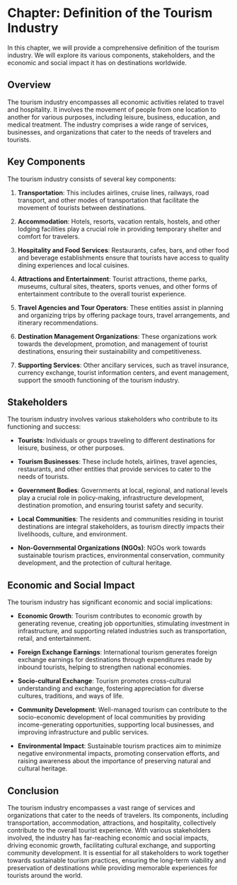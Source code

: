 Chapter: Definition of the Tourism Industry
===========================================

In this chapter, we will provide a comprehensive definition of the tourism industry. We will explore its various components, stakeholders, and the economic and social impact it has on destinations worldwide.

Overview
--------

The tourism industry encompasses all economic activities related to travel and hospitality. It involves the movement of people from one location to another for various purposes, including leisure, business, education, and medical treatment. The industry comprises a wide range of services, businesses, and organizations that cater to the needs of travelers and tourists.

Key Components
--------------

The tourism industry consists of several key components:

1. **Transportation**: This includes airlines, cruise lines, railways, road transport, and other modes of transportation that facilitate the movement of tourists between destinations.

2. **Accommodation**: Hotels, resorts, vacation rentals, hostels, and other lodging facilities play a crucial role in providing temporary shelter and comfort for travelers.

3. **Hospitality and Food Services**: Restaurants, cafes, bars, and other food and beverage establishments ensure that tourists have access to quality dining experiences and local cuisines.

4. **Attractions and Entertainment**: Tourist attractions, theme parks, museums, cultural sites, theaters, sports venues, and other forms of entertainment contribute to the overall tourist experience.

5. **Travel Agencies and Tour Operators**: These entities assist in planning and organizing trips by offering package tours, travel arrangements, and itinerary recommendations.

6. **Destination Management Organizations**: These organizations work towards the development, promotion, and management of tourist destinations, ensuring their sustainability and competitiveness.

7. **Supporting Services**: Other ancillary services, such as travel insurance, currency exchange, tourist information centers, and event management, support the smooth functioning of the tourism industry.

Stakeholders
------------

The tourism industry involves various stakeholders who contribute to its functioning and success:

* **Tourists**: Individuals or groups traveling to different destinations for leisure, business, or other purposes.

* **Tourism Businesses**: These include hotels, airlines, travel agencies, restaurants, and other entities that provide services to cater to the needs of tourists.

* **Government Bodies**: Governments at local, regional, and national levels play a crucial role in policy-making, infrastructure development, destination promotion, and ensuring tourist safety and security.

* **Local Communities**: The residents and communities residing in tourist destinations are integral stakeholders, as tourism directly impacts their livelihoods, culture, and environment.

* **Non-Governmental Organizations (NGOs)**: NGOs work towards sustainable tourism practices, environmental conservation, community development, and the protection of cultural heritage.

Economic and Social Impact
--------------------------

The tourism industry has significant economic and social implications:

* **Economic Growth**: Tourism contributes to economic growth by generating revenue, creating job opportunities, stimulating investment in infrastructure, and supporting related industries such as transportation, retail, and entertainment.

* **Foreign Exchange Earnings**: International tourism generates foreign exchange earnings for destinations through expenditures made by inbound tourists, helping to strengthen national economies.

* **Socio-cultural Exchange**: Tourism promotes cross-cultural understanding and exchange, fostering appreciation for diverse cultures, traditions, and ways of life.

* **Community Development**: Well-managed tourism can contribute to the socio-economic development of local communities by providing income-generating opportunities, supporting local businesses, and improving infrastructure and public services.

* **Environmental Impact**: Sustainable tourism practices aim to minimize negative environmental impacts, promoting conservation efforts, and raising awareness about the importance of preserving natural and cultural heritage.

Conclusion
----------

The tourism industry encompasses a vast range of services and organizations that cater to the needs of travelers. Its components, including transportation, accommodation, attractions, and hospitality, collectively contribute to the overall tourist experience. With various stakeholders involved, the industry has far-reaching economic and social impacts, driving economic growth, facilitating cultural exchange, and supporting community development. It is essential for all stakeholders to work together towards sustainable tourism practices, ensuring the long-term viability and preservation of destinations while providing memorable experiences for tourists around the world.
